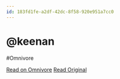 ```yaml
---
id: 183fd1fe-a2df-42dc-8f58-920e951a7cc0
---
```


# @keenan
#Omnivore

[Read on Omnivore](https://omnivore.app/me/keenan-1913582fd18)
[Read Original](https://keenan.omg.lol)

